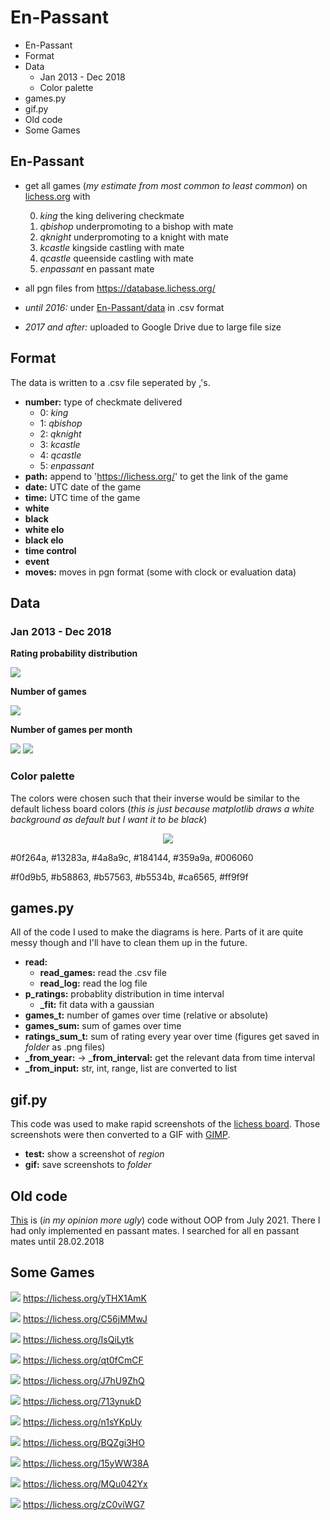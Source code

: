 # En-Passant
- En-Passant
- Format
- Data
  - Jan 2013 - Dec 2018
  - Color palette
- games.py
- gif.py
- Old code
- Some Games

## En-Passant
- get all games (*my estimate from most common to least common*) on [lichess.org](https://lichess.org/) with

  0. *king* the king delivering checkmate
  1. *qbishop* underpromoting to a bishop with mate
  2. *qknight* underpromoting to a knight with mate
  3. *kcastle* kingside castling with mate
  4. *qcastle* queenside castling with mate
  5. *enpassant* en passant mate
    
- all pgn files from https://database.lichess.org/
- *until 2016:* under [En-Passant/data](https://github.com/leftgoes/En-Passant/tree/main/data) in .csv format
- *2017 and after:* uploaded to Google Drive due to large file size

## Format
The data is written to a .csv file seperated by ,'s.

- **number:** type of checkmate delivered
  - 0: *king*
  - 1: *qbishop*
  - 2: *qknight*
  - 3: *kcastle*
  - 4: *qcastle*
  - 5: *enpassant*
- **path:** append to 'https://lichess.org/' to get the link of the game
- **date:** UTC date of the game
- **time:** UTC time of the game
- **white**
- **black**
- **white elo**
- **black elo**
- **time control**
- **event**
- **moves:** moves in pgn format (some with clock or evaluation data)

## Data
### Jan 2013 - Dec 2018
**Rating probability distribution**

![](https://github.com/leftgoes/En-Passant/blob/main/figures/2013-1-2019-1.gif?raw=true)

**Number of games**

![](https://github.com/leftgoes/En-Passant/blob/main/figures/2013-1-2019-1-s.png?raw=true)

**Number of games per month**

![](https://github.com/leftgoes/En-Passant/blob/main/figures/2013-1-2019-1-g.png?raw=true)
![](https://github.com/leftgoes/En-Passant/blob/main/figures/2013-1-2019-1-gpm.png?raw=true)

### Color palette
The colors were chosen such that their inverse would be similar to the default lichess board colors (*this is just because matplotlib draws a white background as default but I want it to be black*)

<p align="center"><img src="https://github.com/leftgoes/En-Passant/blob/main/figures/colors.png" /></p>

#0f264a, #13283a, #4a8a9c, #184144, #359a9a, #006060

#f0d9b5, #b58863, #b57563, #b5534b, #ca6565, #ff9f9f

## games.py
All of the code I used to make the diagrams is here. Parts of it are quite messy though and I'll have to clean them up in the future.
- **read:**
    - **read_games:** read the .csv file
    - **read_log:** read the log file
- **p_ratings:** probablity distribution in time interval
    - **_fit:** fit data with a gaussian
- **games_t:** number of games over time (relative or absolute)
- **games_sum:** sum of games over time
- **ratings_sum_t:** sum of rating every year over time (figures get saved in *folder* as .png files)
- **_from_year:** → **_from_interval:** get the relevant data from time interval
- **_from_input:** str, int, range, list are converted to list

## gif.py
This code was used to make rapid screenshots of the [lichess board](https://lichess.org/analysis). Those screenshots were then converted to a GIF with [GIMP](https://www.gimp.org/).
- **test:** show a screenshot of *region*
- **gif:** save screenshots to *folder*

## Old code
[This](https://github.com/leftgoes/En-Passant/tree/main/old) is (*in my opinion more ugly*) code without OOP from July 2021. There I had only implemented en passant mates. I searched for all en passant mates until 28.02.2018

## Some Games

![](https://github.com/leftgoes/En-Passant/blob/main/games/yTHX1AmK.gif?raw=true)
https://lichess.org/yTHX1AmK

![](https://github.com/leftgoes/En-Passant/blob/main/games/C56jMMwJ.gif?raw=true)
https://lichess.org/C56jMMwJ

![](https://github.com/leftgoes/En-Passant/blob/main/games/IsQiLytk.gif?raw=true)
https://lichess.org/IsQiLytk

![](https://github.com/leftgoes/En-Passant/blob/main/games/qt0fCmCF.gif?raw=true)
https://lichess.org/qt0fCmCF

![](https://github.com/leftgoes/En-Passant/blob/main/games/J7hU9ZhQ.gif?raw=true)
https://lichess.org/J7hU9ZhQ

![](https://github.com/leftgoes/En-Passant/blob/main/games/713ynukD.gif?raw=true)
https://lichess.org/713ynukD

![](https://github.com/leftgoes/En-Passant/blob/main/games/n1sYKpUy.gif?raw=true)
https://lichess.org/n1sYKpUy

![](https://github.com/leftgoes/En-Passant/blob/main/games/BQZgi3HO.gif?raw=true)
https://lichess.org/BQZgi3HO

![](https://github.com/leftgoes/En-Passant/blob/main/games/15yWW38A.gif?raw=true)
https://lichess.org/15yWW38A

![](https://github.com/leftgoes/En-Passant/blob/main/games/MQu042Yx.gif?raw=true)
https://lichess.org/MQu042Yx

![](https://github.com/leftgoes/En-Passant/blob/main/games/zC0viWG7.gif?raw=true)
https://lichess.org/zC0viWG7
